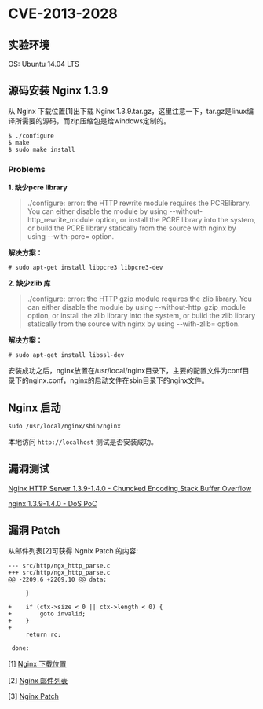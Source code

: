 # CVE-2013-2028

## 实验环境
OS: Ubuntu 14.04 LTS

## 源码安装 Nginx 1.3.9

从 Nginx 下载位置[1]出下载 Nginx 1.3.9.tar.gz，这里注意一下，tar.gz是linux编译所需要的源码，而zip压缩包是给windows定制的。

    $ ./configure
    $ make
    $ sudo make install

### Problems

**1. 缺少pcre library**

>./configure: error: the HTTP rewrite module requires the PCRElibrary. You can either disable the module by using --without-http_rewrite_module option, or install the PCRE library into the system, or build the PCRE library statically from the source with nginx by using --with-pcre=<path> option. 

**解决方案：**

    # sudo apt-get install libpcre3 libpcre3-dev


**2. 缺少zlib 库**

>./configure: error: the HTTP gzip module requires the zlib library. You can either disable the module by using --without-http_gzip_module option, or install the zlib library into the  system, or build the zlib library statically from the source with nginx by using --with-zlib=<path> option.

**解决方案：**

    # sudo apt-get install libssl-dev

安装成功之后，nginx放置在/usr/local/nginx目录下，主要的配置文件为conf目录下的nginx.conf，nginx的启动文件在sbin目录下的nginx文件。

## Nginx 启动

    sudo /usr/local/nginx/sbin/nginx

本地访问 `http://localhost` 测试是否安装成功。

## 漏洞测试

[Nginx HTTP Server 1.3.9-1.4.0 - Chuncked Encoding Stack Buffer Overflow](https://www.exploit-db.com/exploits/25775/)

[nginx 1.3.9-1.4.0 - DoS PoC](https://www.exploit-db.com/exploits/25499/)

## 漏洞 Patch

从邮件列表[2]可获得 Ngnix Patch 的内容:

```
--- src/http/ngx_http_parse.c
+++ src/http/ngx_http_parse.c
@@ -2209,6 +2209,10 @@ data:
 
     }
 
+    if (ctx->size < 0 || ctx->length < 0) {
+        goto invalid;
+    }
+
     return rc;
 
 done:
```

[1] [Nginx 下载位置](http://nginx.org/download/nginx-1.3.9.tar.gz)

[2] [Nginx 邮件列表](http://mailman.nginx.org/pipermail/nginx-announce/2013/000112.html)

[3] [Nginx Patch](http://nginx.org/download/patch.2013.chunked.txt)
